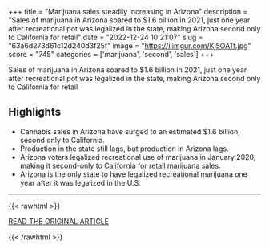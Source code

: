 +++
title = "Marijuana sales steadily increasing in Arizona"
description = "Sales of marijuana in Arizona soared to $1.6 billion in 2021, just one year after recreational pot was legalized in the state, making Arizona second only to California for retail"
date = "2022-12-24 10:21:07"
slug = "63a6d273d61c12d240d3f25f"
image = "https://i.imgur.com/Kj5OATt.jpg"
score = "745"
categories = ['marijuana', 'second', 'sales']
+++

Sales of marijuana in Arizona soared to $1.6 billion in 2021, just one year after recreational pot was legalized in the state, making Arizona second only to California for retail

## Highlights

- Cannabis sales in Arizona have surged to an estimated $1.6 billion, second only to California.
- Production in the state still lags, but production in Arizona lags.
- Arizona voters legalized recreational use of marijuana in January 2020, making it second-only to California for retail marijuana sales.
- Arizona is the only state to have legalized recreational marijuana one year after it was legalized in the U.S.

---

{{< rawhtml >}}
  <p class="article-category">
    <a target="_blank" href="https://www.themesatribune.com/news/marijuana-sales-steadily-increasing-in-arizona/article_07727940-7fbd-11ed-bfc3-3b72c4b26ae8.html">READ THE ORIGINAL ARTICLE</a>
  </p>
{{< /rawhtml >}}
